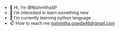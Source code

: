 - 👋 Hi, I’m @NishmithaSP
- 👀 I’m interested in learn something new
- 🌱 I’m currently learning python language
- 📫 How to reach me nishmitha.gowda46@gmail.com

<!---
NishmithaSP/NishmithaSP is a ✨ special ✨ repository because its `README.md` (this file) appears on your GitHub profile.
You can click the Preview link to take a look at your changes.
--->
